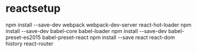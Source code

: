 # reactsetup


npm install --save-dev webpack webpack-dev-server react-hot-loader
npm install --save-dev babel-core babel-loader
npm install --save-dev babel-preset-es2015 babel-preset-react
npm install --save react react-dom history react-router
